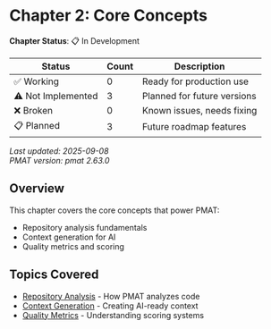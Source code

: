 # Chapter 2: Core Concepts

<!-- DOC_STATUS_START -->
**Chapter Status**: 📋 In Development

| Status | Count | Description |
|--------|-------|-------------|
| ✅ Working | 0 | Ready for production use |
| ⚠️ Not Implemented | 3 | Planned for future versions |
| ❌ Broken | 0 | Known issues, needs fixing |
| 📋 Planned | 3 | Future roadmap features |

*Last updated: 2025-09-08*  
*PMAT version: pmat 2.63.0*
<!-- DOC_STATUS_END -->

## Overview

This chapter covers the core concepts that power PMAT:
- Repository analysis fundamentals
- Context generation for AI
- Quality metrics and scoring

## Topics Covered

- [Repository Analysis](ch02-01-analysis.md) - How PMAT analyzes code
- [Context Generation](ch02-02-context.md) - Creating AI-ready context
- [Quality Metrics](ch02-03-metrics.md) - Understanding scoring systems